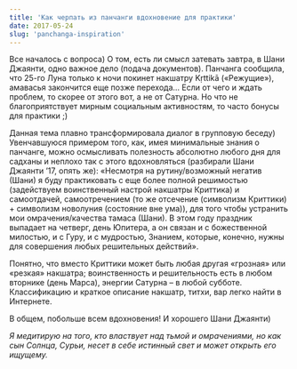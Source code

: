 ```yaml
---
title: 'Как черпать из панчанги вдохновение для практики'
date: 2017-05-24
slug: 'panchanga-inspiration'
---
```


Все началось с вопроса) О том, есть ли смысл затевать завтра, в Шани Джаянти, одно важное дело (подача документов). Панчанга сообщила, что 25-го Луна только к ночи покинет накшатру Kṛttikā («Режущие»), амавасья закончится еще позже перехода… Если от чего и ждать проблем, то скорее от этого вот, а не от Сатурна. Но что не благоприятствует мирным социальным активностям, то часто бонусы для практики ;)

<!-- more -->

Данная тема плавно трансформировала диалог в групповую беседу) Увенчавшуюся примером того, как, имея минимальные знания о панчанге, можно осмысливать полезность абсолютно любого дня для садханы и неплохо так с этого вдохновляться (разбирали Шани Джаянти ’17, опять же): «Несмотря на рутину/возможный негатив (Шани) я буду практиковать с еще более полной решимостью (задействуем воинственный настрой накшатры Криттика) и самоотдачей, самоотречением (то же отсечение (символизм Криттики) + символизм новолуния (состояние вне ума)), для того чтобы устранить мои омрачения/качества тамаса (Шани). В этом году праздник выпадает на четверг, день Юпитера, а он связан и с божественной милостью, и с Гуру, и с мудростью, Знанием, которые, конечно, нужны для совершения любых решительных действий».

Понятно, что вместо Криттики может быть любая другая «грозная» или «резкая» накшатра; воинственность и решительность есть в любом вторнике (день Марса), энергии Сатурна – в любой субботе. Классификацию и краткое описание накшатр, титхи, вар легко найти в Интернете.

В общем, побольше всем вдохновения! И хорошего Шани Джаянти)

_Я медитирую на того, кто властвует над тьмой и омрачениями,_
_но как сын Солнца, Сурьи, несет в себе истинный свет_
_и может открыть его ищущему._